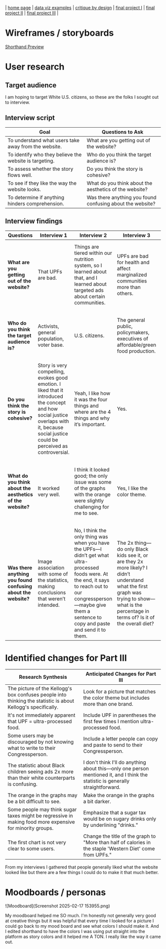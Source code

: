 | [home page](https://cmustudent.github.io/tswd-portfolio-templates/) | [data viz examples](dataviz-examples) | [critique by design](critique-by-design) | [final project I](final-project-part-one) | [final project II](final-project-part-two) | [final project III](final-project-part-three) |

# Wireframes / storyboards

[Shorthand Preview](https://preview.shorthand.com/hPCHpoX8hXgyKuto)

# User research 

## Target audience
I am hoping to target White U.S. citizens, so these are the folks I sought out to interview.

## Interview script

| Goal | Questions to Ask |
|------|------------------|
| To understand what users take away from the website. | What are you getting out of the website? |
| To identify who they believe the website is targeting. | Who do you think the target audience is? |
| To assess whether the story flows well. | Do you think the story is cohesive? |
| To see if they like the way the website looks. | What do you think about the aesthetics of the website? |
| To determine if anything hinders comprehension. | Was there anything you found confusing about the website? |

## Interview findings

| Questions | Interview 1 | Interview 2 | Interview 3 | Interview 4 |
|-----------|-------------|-------------|-------------|-------------|
| **What are you getting out of the website?** | That UPFs are bad. | Things are tiered within our nutrition system, so I learned about that, and I learned about targeted ads about certain communities. | UPFs are bad for health and affect marginalized communities more than others. | I got that UPFs are very prevalent and they were related to the top 3 causes of death in the US and that some communities are more vulnerable than others. |
| **Who do you think the target audience is?** | Activists, general population, voter base. | U.S. citizens. | The general public, policymakers, executives of affordable/green food production. | It’s hard to say anything but general audience, I don’t think it’s for congresspeople, could be for kids? |
| **Do you think the story is cohesive?** | Story is very compelling, evokes good emotion. I liked that it introduced the concept and how social justice overlaps with it, because social justice could be perceived as controversial. | Yeah, I like how it was the four things and where are the 4 things and why it’s important. | Yes. | Yes? But I do have a comment about your conclusion: you say Black and Latino kids, but it seems that the sugar tax would be regressive and make their food more expensive? |
| **What do you think about the aesthetics of the website?** | It worked very well. | I think it looked good; the only issue was some of the graphs with the orange were slightly challenging for me to see. | Yes, I like the color theme. | I think they’re pretty good. I thought they made sense being next to each other and blending, but I feel some of the graphs could be a bit more persuasive. |
| **Was there anything you found confusing about the website?** | Image association with some of the statistics, making conclusions that weren’t intended. | No, I think the only thing was when you have the UPFs—I didn’t get what ultra-processed foods were. At the end, it says to reach out to our congressperson—maybe give them a sentence to copy and paste and send it to them. | The 2x thing—do only Black kids see it, or are they 2x more likely? I didn’t understand what the first graph was trying to show—what is the percentage in terms of? Is it of the overall diet? | I think the first graph is a bit confusing; it’s not immediately clear what is being presented. And the one that showed the top 4 causes of death—I think it would be more striking if we were way below the top 4 causes. |

# Identified changes for Part III

| Research Synthesis | Anticipated Changes for Part III |
|--------------------|----------------------------------|
| The picture of the Kellogg's box confuses people into thinking the statistic is about Kellogg's specifically. | Look for a picture that matches the color theme but includes more than one brand. |
| It's not immediately apparent that UPF = ultra-processed food. | Include UPF in parentheses the first few times I mention ultra-processed food. |
| Some users may be discouraged by not knowing what to write to their Congressperson. | Include a letter people can copy and paste to send to their Congressperson. |
| The statistic about Black children seeing ads 2x more than their white counterparts is confusing. | I don't think I'll do anything about this—only one person mentioned it, and I think the statistic is generally straightforward. |
| The orange in the graphs may be a bit difficult to see. | Make the orange in the graphs a bit darker. |
| Some people may think sugar taxes might be regressive in making food more expensive for minority groups. | Emphasize that a sugar tax would be on sugary drinks only by underlining "drinks." |
| The first chart is not very clear to some users. | Change the title of the graph to "More than half of calories in the staple 'Western Diet' come from UPFs." |

From my interviews I gathered that people generally liked what the website looked like but there are a few things I could do to make it that much better.

# Moodboards / personas

![Moodboard](Screenshot 2025-02-17 153955.png)

My moodboard helped me SO much. I'm honestly not generally very good at creative things but it was helpful that every time I looked for a picture I could go back to my mood board and see what colors I should make it. And I edited shorthand to have the colors I was using put straight into the platform as story colors and it helped me A TON. I really like the way it came out.
